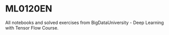 # ML0120EN
All notebooks and solved exercises from BigDataUniversity - Deep Learning with Tensor Flow Course.
